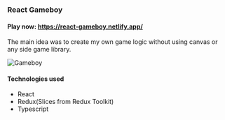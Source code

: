 ### React Gameboy

#### Play now: https://react-gameboy.netlify.app/

The main idea was to create my own game logic without using canvas or any side game library.

![Gameboy](https://i.imgur.com/hc96tls.gif)

#### Technologies used
- React
- Redux(Slices from Redux Toolkit)
- Typescript
